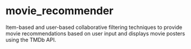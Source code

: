 # movie_recommender
 Item-based and user-based collaborative filtering techniques to provide movie recommendations based on user input and displays movie posters using the TMDb API.
